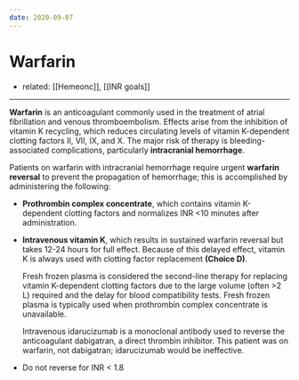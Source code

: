 ```yaml
---
date: 2020-09-07
---
```


# Warfarin

- related: [[Hemeonc]], [[INR goals]]
---

<!-- warfarin reversal how -->

**Warfarin** is an anticoagulant commonly used in the treatment of atrial fibrillation and venous thromboembolism.  Effects arise from the inhibition of vitamin K recycling, which reduces circulating levels of vitamin K-dependent clotting factors II, VII, IX, and X.  The major risk of therapy is bleeding-associated complications, particularly **intracranial hemorrhage**.

Patients on warfarin with intracranial hemorrhage require urgent **warfarin reversal** to prevent the propagation of hemorrhage; this is accomplished by administering the following:

- **Prothrombin complex concentrate**, which contains vitamin K-dependent clotting factors and normalizes INR <10 minutes after administration.

- **Intravenous vitamin K**, which results in sustained warfarin reversal but takes 12-24 hours for full effect.  Because of this delayed effect, vitamin K is always used with clotting factor replacement **(Choice D)**.

  Fresh frozen plasma is considered the second-line therapy for replacing vitamin K-dependent clotting factors due to the large volume (often >2 L) required and the delay for blood compatibility tests.  Fresh frozen plasma is typically used when prothrombin complex concentrate is unavailable.

  Intravenous idarucizumab is a monoclonal antibody used to reverse the anticoagulant dabigatran, a direct thrombin inhibitor.  This patient was on warfarin, not dabigatran; idarucizumab would be ineffective.

- Do not reverse for INR < 1.8

